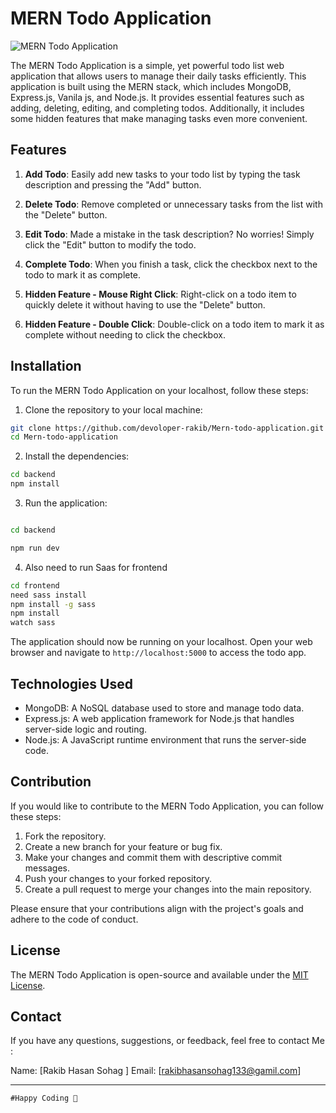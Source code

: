 # MERN Todo Application

![MERN Todo Application](todo-app.png)

The MERN Todo Application is a simple, yet powerful todo list web application that allows users to manage their daily tasks efficiently. This application is built using the MERN stack, which includes MongoDB, Express.js, Vanila js, and Node.js. It provides essential features such as adding, deleting, editing, and completing todos. Additionally, it includes some hidden features that make managing tasks even more convenient.

## Features

1. **Add Todo**: Easily add new tasks to your todo list by typing the task description and pressing the "Add" button.

2. **Delete Todo**: Remove completed or unnecessary tasks from the list with the "Delete" button.

3. **Edit Todo**: Made a mistake in the task description? No worries! Simply click the "Edit" button to modify the todo.

4. **Complete Todo**: When you finish a task, click the checkbox next to the todo to mark it as complete.

5. **Hidden Feature - Mouse Right Click**: Right-click on a todo item to quickly delete it without having to use the "Delete" button.

6. **Hidden Feature - Double Click**: Double-click on a todo item to mark it as complete without needing to click the checkbox.

## Installation

To run the MERN Todo Application on your localhost, follow these steps:

1. Clone the repository to your local machine:

```bash
git clone https://github.com/devoloper-rakib/Mern-todo-application.git
cd Mern-todo-application
```

2. Install the dependencies:

```bash
cd backend
npm install
```

3. Run the application:

```bash

cd backend

npm run dev
```

4. Also need to run Saas for frontend

```bash
cd frontend
need sass install
npm install -g sass
npm install
watch sass
```

The application should now be running on your localhost. Open your web browser and navigate to `http://localhost:5000` to access the todo app.

## Technologies Used

- MongoDB: A NoSQL database used to store and manage todo data.
- Express.js: A web application framework for Node.js that handles server-side logic and routing.
- Node.js: A JavaScript runtime environment that runs the server-side code.

## Contribution

If you would like to contribute to the MERN Todo Application, you can follow these steps:

1. Fork the repository.
2. Create a new branch for your feature or bug fix.
3. Make your changes and commit them with descriptive commit messages.
4. Push your changes to your forked repository.
5. Create a pull request to merge your changes into the main repository.

Please ensure that your contributions align with the project's goals and adhere to the code of conduct.

## License

The MERN Todo Application is open-source and available under the [MIT License](LICENSE).

## Contact

If you have any questions, suggestions, or feedback, feel free to contact Me :

Name: [Rakib Hasan Sohag ]
Email: [rakibhasansohag133@gamil.com]

---

```
#Happy Coding 🚀
```

